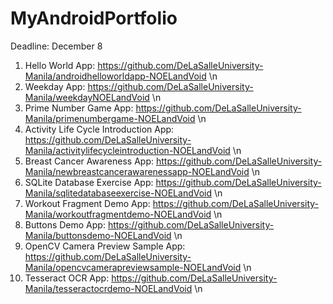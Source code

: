 # MyAndroidPortfolio
Deadline: December 8
1. Hello World App: https://github.com/DeLaSalleUniversity-Manila/androidhelloworldapp-NOELandVoid \n
2. Weekday App: https://github.com/DeLaSalleUniversity-Manila/weekdayNOELandVoid \n
3. Prime Number Game App: https://github.com/DeLaSalleUniversity-Manila/primenumbergame-NOELandVoid \n
4. Activity Life Cycle Introduction App: https://github.com/DeLaSalleUniversity-Manila/activitylifecycleintroduction-NOELandVoid \n
5. Breast Cancer Awareness App: https://github.com/DeLaSalleUniversity-Manila/newbreastcancerawarenessapp-NOELandVoid \n
6. SQLite Database Exercise App: https://github.com/DeLaSalleUniversity-Manila/sqlitedatabaseexercise-NOELandVoid \n
7. Workout Fragment Demo App: https://github.com/DeLaSalleUniversity-Manila/workoutfragmentdemo-NOELandVoid \n
8. Buttons Demo App: https://github.com/DeLaSalleUniversity-Manila/buttonsdemo-NOELandVoid \n
9. OpenCV Camera Preview Sample App: https://github.com/DeLaSalleUniversity-Manila/opencvcamerapreviewsample-NOELandVoid \n
10. Tesseract OCR App: https://github.com/DeLaSalleUniversity-Manila/tesseractocrdemo-NOELandVoid \n
